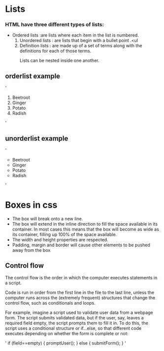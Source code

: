 # Lists
### HTML have three different types of lists:
- Ordered lists :are lists where each item in the list is numbered. <ol>
- Unordered lists : are lists that begin with a bullet point .<ul
- Definition lists : are made up of a set of terms along with the definitions for each of those terms.<dl>
Lists can be nested inside one another.

## orderlist example
'<!DOCTYPE html>
<html>

   <head>
      <title>HTML Ordered List</title>
   </head>

   <body>
      <ol>
         <li>Beetroot</li>
         <li>Ginger</li>
         <li>Potato</li>
         <li>Radish</li>
      </ol>
   </body>

</html>'

## unorderlist example

'<!DOCTYPE html>
<html>

   <head>
      <title>HTML Unordered List</title>
   </head>

   <body>
      <ul type = "circle">
         <li>Beetroot</li>
         <li>Ginger</li>
         <li>Potato</li>
         <li>Radish</li>
      </ul>
   </body>
	
</html>'




# Boxes in css

- The box will break onto a new line.
- The box will extend in the inline direction to fill the space available in its container. In most cases this  means that the box will become as wide as its container, filling up 100% of the space available.
- The width and height properties are respected.
- Padding, margin and border will cause other elements to be pushed away from the box

## Control flow


The control flow is the order in which the computer executes statements in a script.

Code is run in order from the first line in the file to the last line, unless the computer runs across the (extremely frequent) structures that change the control flow, such as conditionals and loops. 

For example, imagine a script used to validate user data from a webpage form. The script submits validated data, but if the user, say, leaves a required field empty, the script prompts them to fill it in. To do this, the script uses a conditional structure or if...else, so that different code executes depending on whether the form is complete or not:

' if (field==empty) {
    promptUser();
} else {
    submitForm();
} '